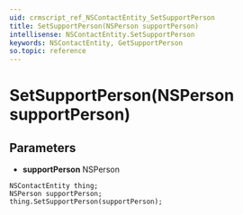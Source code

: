 ```yaml
---
uid: crmscript_ref_NSContactEntity_SetSupportPerson
title: SetSupportPerson(NSPerson supportPerson)
intellisense: NSContactEntity.SetSupportPerson
keywords: NSContactEntity, GetSupportPerson
so.topic: reference
---
```


# SetSupportPerson(NSPerson supportPerson)

## Parameters

* **supportPerson** NSPerson

```crmscript
NSContactEntity thing;
NSPerson supportPerson;
thing.SetSupportPerson(supportPerson);
```

